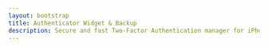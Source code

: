 ```yaml
---
layout: bootstrap
title: Authenticator Widget & Backup
description: Secure and fast Two-Factor Authentication manager for iPhone, iPad, iPod, Apple Watch and macOS.
---
```


<!-- here is body, header and footer is setted from layout: default -->

<!-- variables -->

<!-- [learn-more]: https://en.wikipedia.org/wiki/Two-factor_authentication
[two-factor-authentication]: https://en.wikipedia.org/wiki/Two-factor_authentication -->
